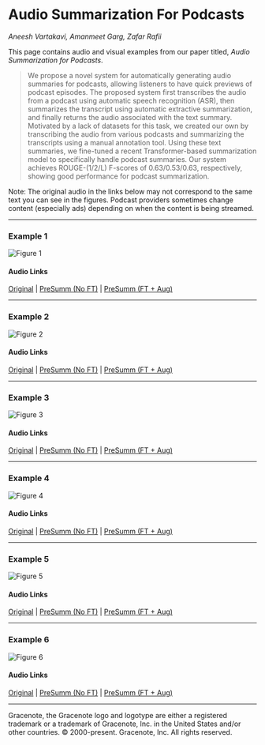 # Audio Summarization For Podcasts

_Aneesh Vartakavi, Amanmeet Garg, Zafar Rafii_

This page contains audio and visual examples from our paper titled, *Audio Summarization for Podcasts*.


> We propose a novel system for automatically generating audio summaries for podcasts, allowing listeners to have quick previews of podcast episodes. The proposed system first transcribes the audio from a podcast using automatic speech recognition (ASR), then summarizes the transcript using automatic extractive summarization, and finally returns the audio associated with the text summary. Motivated by a lack of datasets for this task, we created our own by transcribing the audio from various podcasts and summarizing the transcripts using a manual annotation tool. Using these text summaries, we fine-tuned a recent Transformer-based summarization model to specifically handle podcast summaries. Our system achieves ROUGE-(1/2/L) F-scores of 0.63/0.53/0.63, respectively, showing good performance for podcast summarization.

Note: The original audio in the links below may not correspond to the same text you can see in the figures. Podcast providers sometimes change content (especially ads) depending on when the content is being streamed.

---
### Example 1

![Figure 1](./images/PodSumm_fig1.jpg)
#### Audio Links
[Original](https://play.podtrac.com/npr-510310/edge1.pod.npr.org/anon.npr-podcasts/podcast/npr/nprpolitics/2020/01/20200130_nprpolitics_20200130_nprpolitics-ca318b72-e2a9-42dd-9b98-70028b39a35b.mp3) |
[PreSumm (No FT)](./Audio%20Summaries/table_2_no_ft.mp3) |
[PreSumm (FT + Aug)](./Audio%20Summaries/table_2_ft.mp3)

---
### Example 2

![Figure 2](./images/PodSumm_fig2.jpg)
#### Audio Links
[Original](https://play.podtrac.com/npr-381444908/edge1.pod.npr.org/anon.npr-podcasts/podcast/npr/fa/2020/01/20200113_fa_fapodmon_1-a590d6f4-c9da-4031-b692-f2b85aac503f.mp3) |
[PreSumm (No FT)](./Audio%20Summaries/table_3_no_ft.mp3) |
[PreSumm (FT + Aug)](./Audio%20Summaries/table_3_ft.mp3)

---
### Example 3
![Figure 3](./images/PodSumm_fig3.jpg)
#### Audio Links
[Original](http://dts.podtrac.com/redirect.mp3/traffic.libsyn.com/mythpodcast/MaL3A.mp3?dest-id=357714) |
[PreSumm (No FT)](https://drive.google.com/file/d/1gStpcJPbXS58njY4yd0uvSlbMmvIBdzr/view?usp=sharing) |
[PreSumm (FT + Aug)](https://drive.google.com/file/d/1BQNRXcA7v210uo4vGu0XL0R8yHBf94G3/view?usp=sharing)

---
### Example 4
![Figure 4](./images/PodSumm_fig4.jpg)
#### Audio Links
[Original](https://play.podtrac.com/npr-510313/edge1.pod.npr.org/anon.npr-mp3/npr/hibt/2019/11/20191121_hibt_snowboards.mp3?awCollectionId=510313&awEpisodeId=781787744&orgId=1&d=2232&p=510313&story=781787744&t=podcast&e=781787744&size=35394960&ft=pod&f=510313) |
[PreSumm (No FT)](https://drive.google.com/file/d/19KZ6kWm-SvKB1wQ4gj7uJan2pnc9gkGG/view?usp=sharing) |
[PreSumm (FT + Aug)](https://drive.google.com/file/d/1AlxZjFxK5FaeMP91ND6-2IRtWK4HmQx-/view?usp=sharing)

---
### Example 5
![Figure 5](./images/PodSumm_fig5.jpg)
#### Audio Links
[Original](https://play.podtrac.com/npr-510289/edge1.pod.npr.org/anon.npr-podcasts/podcast/npr/pmoney/2019/10/20191025_pmoney_pmpod947-ee50e1f8-5b58-4591-88d0-85e098faf84e-841dc22c-1468-4f7a-a754-cefb71cefe38.mp3) |
[PreSumm (No FT)](https://drive.google.com/file/d/1eFybRYyBN2kh9SmfRIVKf4roZH_mSYgl/view?usp=sharing) |
[PreSumm (FT + Aug)](https://drive.google.com/file/d/1y41It6mfMYSibsZSwtuip4mfPD3s_9NP/view?usp=sharing)

---
### Example 6
![Figure 6](./images/PodSumm_fig6.jpg)
#### Audio Links
[Original](https://www.podtrac.com/pts/redirect.mp3/dovetail.prxu.org/themoth/956dfe46-263c-4a3f-af47-a5bc2ae70de3/MRH_1615_2020_segment1.mp3) |
[PreSumm (No FT)](https://drive.google.com/file/d/1pTvjszinmqjnkGgZDUmjNdmzEFWYqs35/view?usp=sharing) |
[PreSumm (FT + Aug)](https://drive.google.com/file/d/1mXl-E1TsVabZbia4L7pI8elBss4J6gLA/view?usp=sharing)

---

Gracenote, the Gracenote logo and logotype are either a registered trademark or a trademark of Gracenote, Inc. in the United States and/or other countries. © 2000-present. Gracenote, Inc. All rights reserved.
